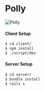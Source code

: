 Polly
=================

![Polly](http://tmp.derekdevries.com/polly.png)

#### Client Setup

```sh
$ cd client/
$ npm install
$ ./script/dev
```

#### Server Setup

```sh
$ cd server/
$ bundle install
$ rails s
```
